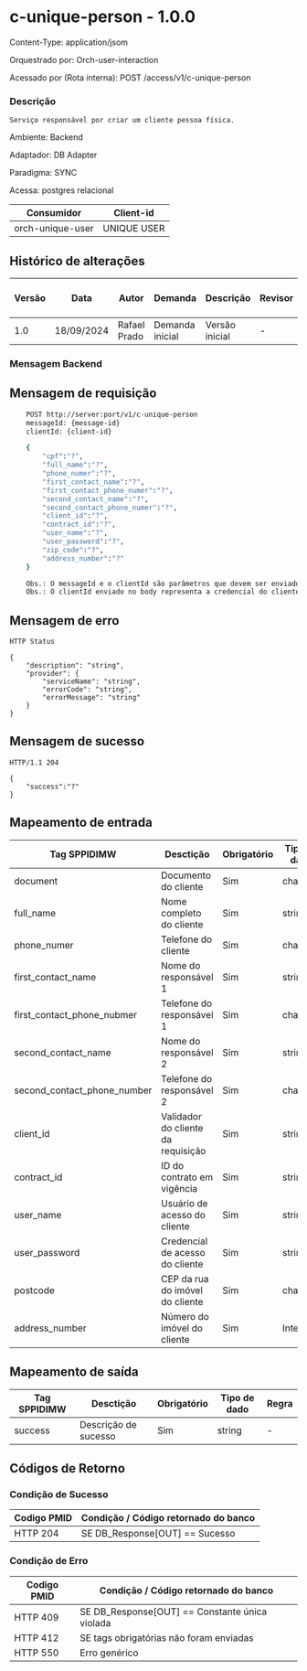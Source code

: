 # c-unique-person - 1.0.0

Content-Type: application/jsom

Orquestrado por: Orch-user-interaction

Acessado por (Rota interna): POST /access/v1/c-unique-person

### Descrição
    Serviço responsável por criar um cliente pessoa física.

Ambiente: Backend

Adaptador: DB Adapter

Paradigma: SYNC

Acessa: postgres relacional

|    Consumidor    |  Client-id  | 
|------------------|-------------|
| orch-unique-user | UNIQUE USER |

## Histórico de alterações
| Versão |    Data    |     Autor    |     Demanda     |    Descrição   | Revisor | Entrega em UAT |
|--------|------------|--------------|-----------------|----------------|---------|----------------|
| 1.0    | 18/09/2024 | Rafael Prado | Demanda inicial | Versão inicial | -       | -              |

### Mensagem Backend

## Mensagem de requisição

```bash
    POST http://server:port/v1/c-unique-person
    messageId: {message-id}
    clientId: {client-id}

    {
        "cpf":"?",
        "full_name":"?",
        "phone_numer":"?",
        "first_contact_name":"?",
        "first_contact_phone_numer":"?",
        "second_contact_name":"?",
        "second_contact_phone_numer":"?",
        "client_id":"?",
        "contract_id":"?",
        "user_name":"?",
        "user_password":"?",
        "zip_code":"?",
        "address_number":"?" 
    }

    Obs.: O messageId e o clientId são parâmetros que devem ser enviado no Header Http.
    Obs.: O clientId enviado no body representa a credencial do cliente.
```

## Mensagem de erro

```
HTTP Status

{
    "description": "string",
    "provider": {
        "serviceName": "string",
        "errorCode": "string",
        "errorMessage": "string"
    }
}
```

## Mensagem de sucesso

```
HTTP/1.1 204

{
    "success":"?"
}
```


## Mapeamento de entrada

|        Tag SPPIDIMW         |              Desctição             |     Obrigatório    |     Tipo de dado     |        Tag banco de dados       | Regra |
|-----------------------------|------------------------------------|--------------------|----------------------|---------------------------------|-------|
| document                    | Documento do cliente               | Sim                |  char(8)             |  CPF                            | -     |
| full_name                   | Nome completo do cliente           | Sim                |  string              |  FULL_NAME                      | -     |
| phone_numer                 | Telefone do cliente                | Sim                |  char(13)            |  PHONE_NUMER                    | -     |
| first_contact_name          | Nome do responsável 1              | Sim                |  string              |  FIRST_CONTACT_NAME             | -     |
| first_contact_phone_nubmer  | Telefone do responsável 1          | Sim                |  char(13)            |  FIRST_CONTACT_PHONE_NUMBER     | -     |
| second_contact_name         | Nome do responsável 2              | Sim                |  string              |  SECOND_CONTACT_NAME            | -     |
| second_contact_phone_number | Telefone do responsável 2          | Sim                |  char(13)            |  SECOND_CONTACT_PHONE_NUMBER    | -     |
| client_id                   | Validador do cliente da requisição | Sim                |  string              |  CLIENT_ID                      | -     |
| contract_id                 | ID do contrato em vigência         | Sim                |  string              |  CONTRACT_ID                    | -     |
| user_name                   | Usuário de acesso do cliente       | Sim                |  string              |  USER_NAME                      | -     |
| user_password               | Credencial de acesso do cliente    | Sim                |  string              |  USER_PASSWORD                  | -     |
| postcode                    | CEP da rua do imóvel do cliente    | Sim                |  char(8)             |  ZIP_CODE                       | -     |
| address_number              | Número do imóvel do cliente        | Sim                |  Integer             |  ADDRESS_NUMBER                 | -     |


## Mapeamento de saída

|        Tag SPPIDIMW         |              Desctição             |     Obrigatório    |     Tipo de dado     |  Regra |
|-----------------------------|------------------------------------|--------------------|----------------------|--------|
| success                     | Descrição de sucesso               | Sim                |  string              |  -     |




## Códigos de Retorno
### Condição de Sucesso

| Codigo PMID | Condição / Código retornado do banco  |
|-------------|---------------------------------------|
| HTTP 204	  | SE DB_Response[OUT] == Sucesso        |

### Condição de Erro

| Codigo PMID |         Condição / Código retornado do banco          |
|-------------|-------------------------------------------------------|
| HTTP 409	  | SE DB_Response[OUT] == Constante única violada        |
| HTTP 412	  | SE tags obrigatórias não foram enviadas               |
| HTTP 550	  | Erro genérico                                         |


